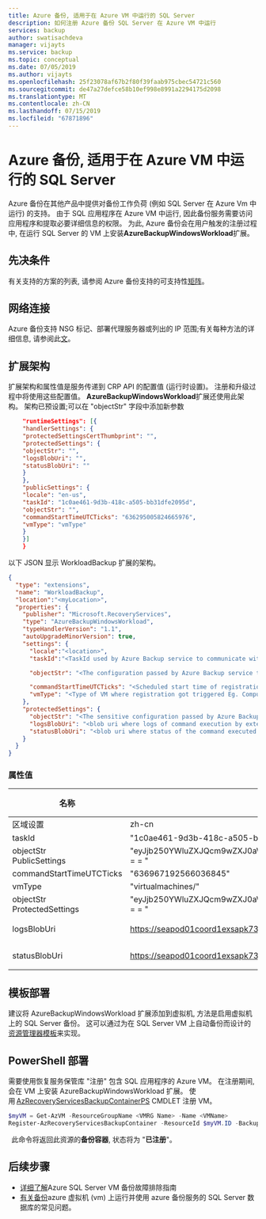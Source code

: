 ```yaml
---
title: Azure 备份, 适用于在 Azure VM 中运行的 SQL Server
description: 如何注册 Azure 备份 SQL Server 在 Azure VM 中运行
services: backup
author: swatisachdeva
manager: vijayts
ms.service: backup
ms.topic: conceptual
ms.date: 07/05/2019
ms.author: vijayts
ms.openlocfilehash: 25f23078af67b2f80f39faab975cbec54721c560
ms.sourcegitcommit: de47a27defce58b10ef998e8991a2294175d2098
ms.translationtype: MT
ms.contentlocale: zh-CN
ms.lasthandoff: 07/15/2019
ms.locfileid: "67871896"
---
```

# <a name="azure-backup-for-sql-server-running-in-azure-vm"></a>Azure 备份, 适用于在 Azure VM 中运行的 SQL Server

Azure 备份在其他产品中提供对备份工作负荷 (例如 SQL Server 在 Azure Vm 中运行) 的支持。 由于 SQL 应用程序在 Azure VM 中运行, 因此备份服务需要访问应用程序和提取必要详细信息的权限。
为此, Azure 备份会在用户触发的注册过程中, 在运行 SQL Server 的 VM 上安装**AzureBackupWindowsWorkload**扩展。

## <a name="prerequisites"></a>先决条件

有关支持的方案的列表, 请参阅 Azure 备份支持的可支持性[矩阵](https://docs.microsoft.com/azure/backup/backup-azure-sql-database#scenario-support)。

## <a name="network-connectivity"></a>网络连接

Azure 备份支持 NSG 标记、部署代理服务器或列出的 IP 范围;有关每种方法的详细信息, 请参阅此[文](https://docs.microsoft.com/azure/backup/backup-sql-server-database-azure-vms#establish-network-connectivity)。

## <a name="extension-schema"></a>扩展架构

扩展架构和属性值是服务传递到 CRP API 的配置值 (运行时设置)。 注册和升级过程中将使用这些配置值。 **AzureBackupWindowsWorkload**扩展还使用此架构。 架构已预设置;可以在 "objectStr" 字段中添加新参数

  ```json
      "runtimeSettings": [{
      "handlerSettings": {
      "protectedSettingsCertThumbprint": "",
      "protectedSettings": {
      "objectStr": "",
      "logsBlobUri": "",
      "statusBlobUri": ""
      }
      },
      "publicSettings": {
      "locale": "en-us",
      "taskId": "1c0ae461-9d3b-418c-a505-bb31dfe2095d",
      "objectStr": "",
      "commandStartTimeUTCTicks": "636295005824665976",
      "vmType": "vmType"
      }
      }]
      }
  ```

以下 JSON 显示 WorkloadBackup 扩展的架构。  

  ```json
  {
    "type": "extensions",
    "name": "WorkloadBackup",
    "location":"<myLocation>",
    "properties": {
      "publisher": "Microsoft.RecoveryServices",
      "type": "AzureBackupWindowsWorkload",
      "typeHandlerVersion": "1.1",
      "autoUpgradeMinorVersion": true,
      "settings": {
        "locale":"<location>",
        "taskId":"<TaskId used by Azure Backup service to communicate with extension>",

        "objectStr": "<The configuration passed by Azure Backup service to extension>",

        "commandStartTimeUTCTicks": "<Scheduled start time of registration or upgrade task>",
        "vmType": "<Type of VM where registration got triggered Eg. Compute or ClassicCompute>"
      },
      "protectedSettings": {
        "objectStr": "<The sensitive configuration passed by Azure Backup service to extension>",
        "logsBlobUri": "<blob uri where logs of command execution by extension are written to>",
        "statusBlobUri": "<blob uri where status of the command executed by extension is written>"
      }
    }
  }
  ```

### <a name="property-values"></a>属性值

名称 | 值/示例 | 数据类型
 --- | --- | ---
区域设置 | zh-cn  |  string
taskId | "1c0ae461-9d3b-418c-a505-bb31dfe2095d"  | string
objectStr <br/> PublicSettings  | "eyJjb250YWluZXJQcm9wZXJ0aWVzIjp7IkNvbnRhaW5lcklEIjoiMzVjMjQxYTItOGRjNy00ZGE5LWI4NTMtMjdjYTJhNDZlM2ZkIiwiSWRNZ210Q29udGFpbmVySWQiOjM0NTY3ODg5LCJSZXNvdXJjZUlkIjoiMDU5NWIwOGEtYzI4Zi00ZmFlLWE5ODItOTkwOWMyMGVjNjVhIiwiU3Vic2NyaXB0aW9uSWQiOiJkNGEzOTliNy1iYjAyLTQ2MWMtODdmYS1jNTM5ODI3ZTgzNTQiLCJVbmlxdWVDb250YWluZXJOYW1lIjoiODM4MDZjODUtNTQ4OS00NmNhLWEyZTctNWMzNzNhYjg3OTcyIn0sInN0YW1wTGlzdCI6W3siU2VydmljZU5hbWUiOjUsIlNlcnZpY2VTdGFtcFVybCI6Imh0dHA6XC9cL015V0xGYWJTdmMuY29tIn1dfQ = = " | string
commandStartTimeUTCTicks | "636967192566036845"  | string
vmType  | "virtualmachines/"  | string
objectStr <br/> ProtectedSettings | "eyJjb250YWluZXJQcm9wZXJ0aWVzIjp7IkNvbnRhaW5lcklEIjoiMzVjMjQxYTItOGRjNy00ZGE5LWI4NTMtMjdjYTJhNDZlM2ZkIiwiSWRNZ210Q29udGFpbmVySWQiOjM0NTY3ODg5LCJSZXNvdXJjZUlkIjoiMDU5NWIwOGEtYzI4Zi00ZmFlLWE5ODItOTkwOWMyMGVjNjVhIiwiU3Vic2NyaXB0aW9uSWQiOiJkNGEzOTliNy1iYjAyLTQ2MWMtODdmYS1jNTM5ODI3ZTgzNTQiLCJVbmlxdWVDb250YWluZXJOYW1lIjoiODM4MDZjODUtNTQ4OS00NmNhLWEyZTctNWMzNzNhYjg3OTcyIn0sInN0YW1wTGlzdCI6W3siU2VydmljZU5hbWUiOjUsIlNlcnZpY2VTdGFtcFVybCI6Imh0dHA6XC9cL015V0xGYWJTdmMuY29tIn1dfQ = = " | string
logsBlobUri | https://seapod01coord1exsapk732.blob.core.windows.net/bcdrextensionlogs-d45d8a1c-281e-4bc8-9d30-3b25176f68ea/sopattna-vmubuntu1404ltsc.v2.Logs.txt?sv=2014-02-14&sr=b&sig=DbwYhwfeAC5YJzISgxoKk%2FEWQq2AO1vS1E0rDW%2FlsBw%3D&st=2017-11-09T14%3A33%3A29Z&se=2017-11-09T17%3A38%3A29Z&sp=rw | 字符串
statusBlobUri | https://seapod01coord1exsapk732.blob.core.windows.net/bcdrextensionlogs-d45d8a1c-281e-4bc8-9d30-3b25176f68ea/sopattna-vmubuntu1404ltsc.v2.Status.txt?sv=2014-02-14&sr=b&sig=96RZBpTKCjmV7QFeXm5IduB%2FILktwGbLwbWg6Ih96Ao%3D&st=2017-11-09T14%3A33%3A29Z&se=2017-11-09T17%3A38%3A29Z&sp=rw | 字符串


## <a name="template-deployment"></a>模板部署

建议将 AzureBackupWindowsWorkload 扩展添加到虚拟机, 方法是启用虚拟机上的 SQL Server 备份。 这可以通过为在 SQL Server VM 上自动备份而设计的[资源管理器模板](https://github.com/Azure/azure-quickstart-templates/tree/master/101-recovery-services-vm-workload-backup)来实现。


## <a name="powershell-deployment"></a>PowerShell 部署

需要使用恢复服务保管库 "注册" 包含 SQL 应用程序的 Azure VM。 在注册期间, 会在 VM 上安装 AzureBackupWindowsWorkload 扩展。 使用 [AzRecoveryServicesBackupContainerPS](https://docs.microsoft.com/powershell/module/az.recoveryservices/Register-AzRecoveryServicesBackupContainer?view=azps-1.5.0) CMDLET 注册 VM。
 
```powershell
$myVM = Get-AzVM -ResourceGroupName <VMRG Name> -Name <VMName>
Register-AzRecoveryServicesBackupContainer -ResourceId $myVM.ID -BackupManagementType AzureWorkload -WorkloadType MSSQL -VaultId $targetVault.ID -Force
```
 
此命令将返回此资源的**备份容器**, 状态将为 "**已注册**"。


## <a name="next-steps"></a>后续步骤

- [详细了解](https://docs.microsoft.com/azure/backup/backup-sql-server-azure-troubleshoot)Azure SQL Server VM 备份故障排除指南
- [有关备份](https://docs.microsoft.com/azure/backup/faq-backup-sql-server)azure 虚拟机 (vm) 上运行并使用 azure 备份服务的 SQL Server 数据库的常见问题。
